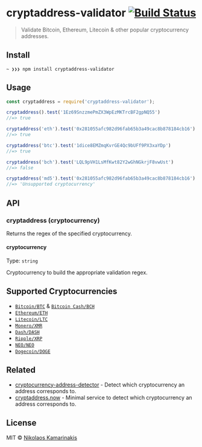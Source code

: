 # cryptaddress-validator [![Build Status](https://travis-ci.org/k4m4/cryptaddress-validator.svg?branch=master)](https://travis-ci.org/k4m4/cryptaddress-validator)

> Validate Bitcoin, Ethereum, Litecoin & other popular cryptocurrency addresses.


## Install

```
~ ❯❯❯ npm install cryptaddress-validator
```


## Usage

```js
const cryptaddress = require('cryptaddress-validator');

cryptaddress().test('1Ez69SnzzmePmZX3WpEzMKTrcBF2gpNQ55')
//=> true

cryptaddress('eth').test('0x281055afc982d96fab65b3a49cac8b878184cb16')
//=> true

cryptaddress('btc').test('1dice8EMZmqKvrGE4Qc9bUFf9PX3xaYDp')
//=> true

cryptaddress('bch').test('LQL9pVH1LsMfKwt82Y2wGhNGkrjF8vwUst')
//=> false

cryptaddress('md5').test('0x281055afc982d96fab65b3a49cac8b878184cb16')
//=> 'Unsupported cryptocurrency'
```


## API

### cryptaddress (cryptocurrency)

Returns the regex of the specified cryptocurrency.

#### cryptocurrency

Type: `string`

Cryptocurrency to build the appropriate validation regex.


## Supported Cryptocurrencies

- [`Bitcoin/BTC`](https://github.com/kevva/bitcoin-regex) & [`Bitcoin Cash/BCH`](https://github.com/k4m4/bitcoincash-regex)
- [`Ethereum/ETH`](https://github.com/k4m4/ethereum-regex)
- [`Litecoin/LTC`](https://github.com/k4m4/litecoin-regex)
- [`Monero/XMR`](https://github.com/k4m4/monero-regex)
- [`Dash/DASH`](https://github.com/k4m4/dash-regex)
- [`Ripple/XRP`](https://github.com/k4m4/ripple-regex)
- [`NEO/NEO`](https://github.com/k4m4/neo-regex)
- [`Dogecoin/DOGE`](https://github.com/k4m4/dogecoin-regex)


## Related

- [cryptocurrency-address-detector](https://github.com/k4m4/cryptocurrency-address-detector) - Detect which cryptocurrency an address corresponds to.
- [cryptaddress.now](https://github.com/k4m4/cryptaddress.now) - Minimal service to detect which cryptocurrency an address corresponds to. 


## License

MIT © [Nikolaos Kamarinakis](https://nikolaskama.me)
